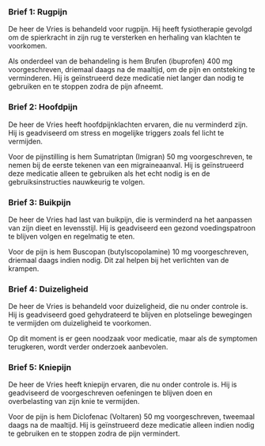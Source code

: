 ### Brief 1: Rugpijn
De heer de Vries is behandeld voor rugpijn. Hij heeft fysiotherapie gevolgd om de spierkracht in zijn rug te versterken en herhaling van klachten te voorkomen. 

Als onderdeel van de behandeling is hem Brufen (ibuprofen) 400 mg voorgeschreven, driemaal daags na de maaltijd, om de pijn en ontsteking te verminderen. Hij is geïnstrueerd deze medicatie niet langer dan nodig te gebruiken en te stoppen zodra de pijn afneemt.

### Brief 2: Hoofdpijn
De heer de Vries heeft hoofdpijnklachten ervaren, die nu verminderd zijn. Hij is geadviseerd om stress en mogelijke triggers zoals fel licht te vermijden.

Voor de pijnstilling is hem Sumatriptan (Imigran) 50 mg voorgeschreven, te nemen bij de eerste tekenen van een migraineaanval. Hij is geïnstrueerd deze medicatie alleen te gebruiken als het echt nodig is en de gebruiksinstructies nauwkeurig te volgen.

### Brief 3: Buikpijn
De heer de Vries had last van buikpijn, die is verminderd na het aanpassen van zijn dieet en levensstijl. Hij is geadviseerd een gezond voedingspatroon te blijven volgen en regelmatig te eten.

Voor de pijn is hem Buscopan (butylscopolamine) 10 mg voorgeschreven, driemaal daags indien nodig. Dit zal helpen bij het verlichten van de krampen.

### Brief 4: Duizeligheid
De heer de Vries is behandeld voor duizeligheid, die nu onder controle is. Hij is geadviseerd goed gehydrateerd te blijven en plotselinge bewegingen te vermijden om duizeligheid te voorkomen.

Op dit moment is er geen noodzaak voor medicatie, maar als de symptomen terugkeren, wordt verder onderzoek aanbevolen.

### Brief 5: Kniepijn
De heer de Vries heeft kniepijn ervaren, die nu onder controle is. Hij is geadviseerd de voorgeschreven oefeningen te blijven doen en overbelasting van zijn knie te vermijden.

Voor de pijn is hem Diclofenac (Voltaren) 50 mg voorgeschreven, tweemaal daags na de maaltijd. Hij is geïnstrueerd deze medicatie alleen indien nodig te gebruiken en te stoppen zodra de pijn vermindert.
